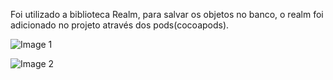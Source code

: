 Foi utilizado a biblioteca Realm, para salvar os objetos no banco, o realm foi adicionado no projeto através dos pods(cocoapods).

![Image 1](https://user-images.githubusercontent.com/44412846/58250834-a5835900-7d38-11e9-9c57-058e4e8f981b.jpg)

![Image 2](https://user-images.githubusercontent.com/44412846/58251064-2fcbbd00-7d39-11e9-84f3-5cc27d238c04.jpg)
